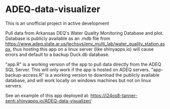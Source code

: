 # ADEQ-data-visualizer
This is an unofficial project in active development

Pull data from Arkansas DEQ's Water Quality Monitoring Database and plot. Database is publicly available as an .mdb file from https://www.adeq.state.ar.us/techsvs/env_multi_lab/water_quality_station.aspx, thus hosting this app on a linux server (like shinyapps.io) will cause errors and default to a backup Duck.db database.

"app.R" is a working version of the app to pull data directly from the ADEQ SQL Server. This will only work if the app is hosted on ADEQ servers.
"app-backup-access.R" is a working version to download the publicly available database, and will work locally on windows machines but not on linux servers.

See an example of this app deployed at:  https://i24os8-tanner-senti.shinyapps.io/ADEQ-data-visualizer/

